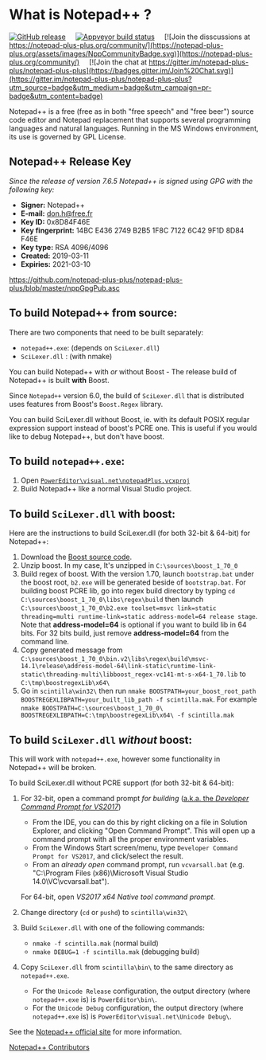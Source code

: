 What is Notepad++ ?
===================

[![GitHub release](https://img.shields.io/github/release/notepad-plus-plus/notepad-plus-plus.svg)]()
&nbsp;&nbsp;&nbsp;&nbsp;[![Appveyor build status](https://ci.appveyor.com/api/projects/status/github/notepad-plus-plus/notepad-plus-plus?branch=master&svg=true)](https://ci.appveyor.com/project/donho/notepad-plus-plus)
&nbsp;&nbsp;&nbsp;&nbsp;[![Join the disscussions at https://notepad-plus-plus.org/community/](https://notepad-plus-plus.org/assets/images/NppCommunityBadge.svg)](https://notepad-plus-plus.org/community/)
&nbsp;&nbsp;&nbsp;&nbsp;[![Join the chat at https://gitter.im/notepad-plus-plus/notepad-plus-plus](https://badges.gitter.im/Join%20Chat.svg)](https://gitter.im/notepad-plus-plus/notepad-plus-plus?utm_source=badge&utm_medium=badge&utm_campaign=pr-badge&utm_content=badge)

Notepad++ is a free (free as in both "free speech" and "free beer") source code
editor and Notepad replacement that supports several programming languages and
natural languages. Running in the MS Windows environment, its use is governed by
GPL License.

Notepad++ Release Key
---------------------
_Since the release of version 7.6.5 Notepad++ is signed using GPG with the following key:_

- **Signer:** Notepad++
- **E-mail:** don.h@free.fr
- **Key ID:** 0x8D84F46E
- **Key fingerprint:** 14BC E436 2749 B2B5 1F8C 7122 6C42 9F1D 8D84 F46E
- **Key type:** RSA 4096/4096
- **Created:** 2019-03-11
- **Expiries:** 2021-03-10

https://github.com/notepad-plus-plus/notepad-plus-plus/blob/master/nppGpgPub.asc

To build Notepad++ from source:
-------------------------------

There are two components that need to be built separately:

 - `notepad++.exe`: (depends on `SciLexer.dll`)
 - `SciLexer.dll` : (with nmake)

You can build Notepad++ with *or* without Boost - The release build of
Notepad++ is built **with** Boost.

Since `Notepad++` version 6.0, the build of `SciLexer.dll` that is distributed
uses features from Boost's `Boost.Regex` library.

You can build SciLexer.dll without Boost, ie. with its default POSIX regular
expression support instead of boost's PCRE one. This is useful if you would
like to debug Notepad++, but don't have boost.

## To build `notepad++.exe`:

 1. Open [`PowerEditor\visual.net\notepadPlus.vcxproj`](https://github.com/notepad-plus-plus/notepad-plus-plus/blob/master/PowerEditor/visual.net/notepadPlus.vcxproj)
 2. Build Notepad++ like a normal Visual Studio project.



## To build `SciLexer.dll` with boost:

Here are the instructions to build SciLexer.dll (for both 32-bit & 64-bit) for Notepad++:

 1. Download the [Boost source code](https://www.boost.org/users/history/version_1_70_0.html).
 2. Unzip boost. In my case, It's unzipped in `C:\sources\boost_1_70_0`
 3. Build regex of boost. With the version 1.70, launch `bootstrap.bat` under the boost root, `b2.exe` will be generated beside of `bootstrap.bat`. For building boost PCRE lib, go into regex build directory by typing `cd C:\sources\boost_1_70_0\libs\regex\build` then launch `C:\sources\boost_1_70_0\b2.exe toolset=msvc link=static threading=multi runtime-link=static address-model=64 release stage`.
 Note that **address-model=64** is optional if you want to build lib in 64 bits. For 32 bits build, just remove **address-model=64** from the command line.
 4. Copy generated message from  `C:\sources\boost_1_70_0\bin.v2\libs\regex\build\msvc-14.1\release\address-model-64\link-static\runtime-link-static\threading-multi\libboost_regex-vc141-mt-s-x64-1_70.lib` to `C:\tmp\boostregexLib\x64\`
 5. Go in `scintilla\win32\` then run `nmake BOOSTPATH=your_boost_root_path BOOSTREGEXLIBPATH=your_built_lib_path -f scintilla.mak`. For example `nmake BOOSTPATH=C:\sources\boost_1_70_0\ BOOSTREGEXLIBPATH=C:\tmp\boostregexLib\x64\ -f scintilla.mak`



## To build `SciLexer.dll` *without* boost:

This will work with `notepad++.exe`, however some functionality in Notepad++ will be broken.

To build SciLexer.dll without PCRE support (for both 32-bit & 64-bit):

 1. For 32-bit, open a command prompt *for building* ([a.k.a. the *Developer Command Prompt for VS2017*](https://msdn.microsoft.com/en-us/library/f2ccy3wt.aspx))
    - From the IDE, you can do this by right clicking on a file in Solution Explorer,
      and clicking "Open Command Prompt". This will open up a command prompt with all the proper environment variables.
    - From the Windows Start screen/menu, type `Developer Command Prompt for VS2017`,
      and click/select the result.
    - From an *already open* command prompt, run `vcvarsall.bat`
      (e.g. "C:\Program Files (x86)\Microsoft Visual Studio 14.0\VC\vcvarsall.bat").

	For 64-bit, open *VS2017 x64 Native tool command prompt*.

 2. Change directory (`cd` or `pushd`) to `scintilla\win32\`

 3. Build `SciLexer.dll` with one of the following commands:
    - `nmake -f scintilla.mak`         (normal build)
    - `nmake DEBUG=1 -f scintilla.mak` (debugging build)

 4. Copy `SciLexer.dll` from `scintilla\bin\` to the same directory as `notepad++.exe`.
    - For the `Unicode Release` configuration, the output directory
      (where `notepad++.exe` is) is `PowerEditor\bin\`.
    - For the `Unicode Debug` configuration, the output directory
      (where `notepad++.exe` is) is `PowerEditor\visual.net\Unicode Debug\`.


See the [Notepad++ official site](https://notepad-plus-plus.org/) for more information.

[Notepad++ Contributors](https://github.com/notepad-plus-plus/notepad-plus-plus/graphs/contributors)

